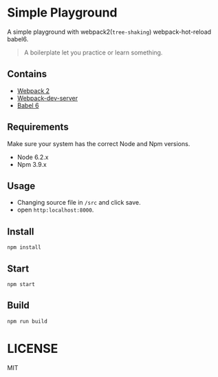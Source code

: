 # Simple Playground

A simple playground with webpack2(`tree-shaking`) webpack-hot-reload babel6.

> A boilerplate let you practice or learn something.

## Contains

- [Webpack 2](https://webpack.github.io)
- [Webpack-dev-server](https://webpack.github.io/docs/webpack-dev-server.html)
- [Babel 6](https://babeljs.io/)

## Requirements
Make sure your system has the correct Node and Npm versions.

- Node 6.2.x
- Npm 3.9.x

## Usage
- Changing source file in `/src` and click save.
- open `http:localhost:8000`.

## Install
```
npm install
```

## Start
```
npm start
```

## Build
```
npm run build
```

LICENSE
=======

MIT
